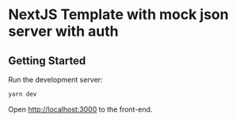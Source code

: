 # NextJS Template with mock json server with auth

## Getting Started

Run the development server:

```bash
yarn dev
```

Open [http://localhost:3000](http://localhost:3000) to the front-end.
